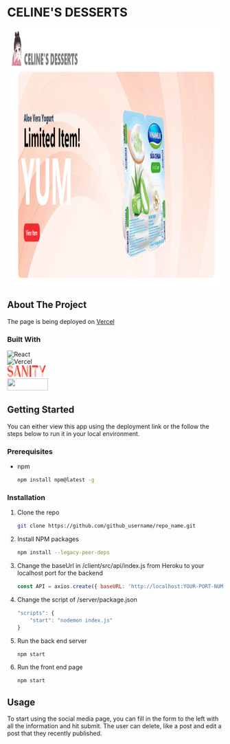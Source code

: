 <!-- PROJECT LOGO -->
<br />
<h1>CELINE'S DESSERTS</h1>
<div align="center">
    <img src="images/celine2.png" alt="Logo" width="1340" height="600" />
</div>

<!-- ABOUT THE PROJECT -->
## About The Project
<p>
The page is being deployed on <a href="https://celines-e-commerce-website.vercel.app/" target='_blank'>Vercel</a></p>

### Built With

![React](https://img.shields.io/badge/React-20232A?style=for-the-badge&logo=react&logoColor=61DAFB)
<br />
![Vercel](https://img.shields.io/badge/Vercel-000000?style=for-the-badge&logo=vercel&logoColor=white)
<br />
<img src="images/sanity.io.png" alt="Sanity logo" width="90" height="28"/>
<br />
<img src="https://upload.wikimedia.org/wikipedia/commons/thumb/8/8e/Nextjs-logo.svg/2560px-Nextjs-logo.svg.png" width="95" height="28" />

<!-- GETTING STARTED -->
## Getting Started

You can either view this app using the deployment link or the follow the steps below to run it in your local environment.

### Prerequisites

* npm
  ```sh
  npm install npm@latest -g
  ```

### Installation

1. Clone the repo
   ```sh
   git clone https://github.com/github_username/repo_name.git
   ```
2. Install NPM packages
   ```sh
   npm install --legacy-peer-deps
   ```
3. Change the baseUrl in /client/src/api/index.js from Heroku to your localhost port for the backend
   ```js
   const API = axios.create({ baseURL: 'http://localhost:YOUR-PORT-NUMBER' });
   ```
4. Change the script of /server/package.json
   ```js
   "scripts": {
       "start": "nodemon index.js"
   }
   ```   
5. Run the back end server
   ```sh
   npm start
   ```
6. Run the front end page
   ```sh
   npm start
   ```
<!-- USAGE EXAMPLES -->
## Usage
To start using the social media page, you can fill in the form to the left with all the information and hit submit. The user can delete, like a post and edit a post that they recently published.
